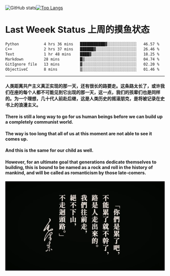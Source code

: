 ![GitHub stats](https://github-readme-stats.vercel.app/api?username=Mundanity-fc&hide=stars&count_private=true&show_icons=true&theme=prussian)[![Top Langs](https://github-readme-stats.vercel.app/api/top-langs/?username=Mundanity-fc&hide=javascript,html,css,blade&layout=compact&theme=prussian)](https://github.com/anuraghazra/github-readme-stats)

# Last Weeek Status 上周的摸鱼状态
<!--START_SECTION:waka-->

```text
Python           4 hrs 36 mins   ███████████▓░░░░░░░░░░░░░   46.57 %
C++              2 hrs 37 mins   ██████▓░░░░░░░░░░░░░░░░░░   26.46 %
Text             1 hr 48 mins    ████▓░░░░░░░░░░░░░░░░░░░░   18.25 %
Markdown         28 mins         █▒░░░░░░░░░░░░░░░░░░░░░░░   04.74 %
GitIgnore file   13 mins         ▓░░░░░░░░░░░░░░░░░░░░░░░░   02.20 %
ObjectiveC       8 mins          ▒░░░░░░░░░░░░░░░░░░░░░░░░   01.46 %
```

<!--END_SECTION:waka-->

---

#### 人类距离共产主义真正实现的那一天，还有很长的路要走。这条路太长了，或许我们在座的每个人都不可能见到它出现的那一天，这一点，我们的孩辈们也是同样的。为一个理想，几十代人前赴后继，这是人类历史的摇滚朋克，是将被记录在史书上的浪漫主义。

#### There is still a long way to go for us human beings before we can build up a completely communist world.
#### The way is too long that all of us at this moment are not able to see it comes up.
#### And this is the same for our child as well.
#### However, for an ultimate goal that generations dedicate themselves to building, this is bound to be named as a rock and roll in the history of mankind, and will be called as romanticism by those late-comers.

![HeSays](./HeSays.webp)

